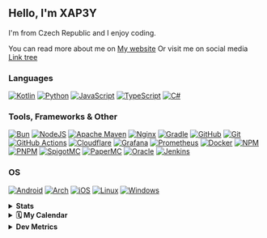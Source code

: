 ## Hello, I'm XAP3Y

I'm from Czech Republic and I enjoy coding.

You can read more about me on [My website](https://xap3y.fun)
Or visit me on social media [Link tree](https://xap3y.eu/links)

### Languages
[![Kotlin](https://img.shields.io/badge/kotlin-%237F52FF.svg?style=for-the-badge&logo=kotlin&logoColor=white)](https://kotlinlang.org/)
[![Python](https://img.shields.io/badge/python-3670A0?style=for-the-badge&logo=python&logoColor=ffdd54)](https://www.python.org/)
[![JavaScript](https://img.shields.io/badge/javascript-%23323330.svg?style=for-the-badge&logo=javascript&logoColor=%23F7DF1E)](https://www.javascript.com/)
[![TypeScript](https://img.shields.io/badge/typescript-%23007ACC.svg?style=for-the-badge&logo=typescript&logoColor=white)](https://www.typescriptlang.org/)
[![C#](https://img.shields.io/badge/c%23-%23239120.svg?style=for-the-badge&logo=c-sharp&logoColor=white)](https://dotnet.microsoft.com/en-us/languages/csharp)

### Tools, Frameworks & Other
[![Bun](https://img.shields.io/badge/Bun-%23000000.svg?style=for-the-badge&logo=bun&logoColor=white)](https://bun.sh/)
[![NodeJS](https://img.shields.io/badge/node.js-6DA55F?style=for-the-badge&logo=node.js&logoColor=white)](https://nodejs.org/en)
[![Apache Maven](https://img.shields.io/badge/Apache%20Maven-C71A36?style=for-the-badge&logo=Apache%20Maven&logoColor=white)](https://maven.apache.org/)
[![Nginx](https://img.shields.io/badge/Nginx-009639?style=for-the-badge&logo=nginx&logoColor=white)](https://www.nginx.com/)
[![Gradle](https://img.shields.io/badge/-Gradle-%2302303A?style=for-the-badge&logo=gradle&logoColor=white)](https://gradle.org/)
[![GitHub](https://img.shields.io/badge/github-%23121011.svg?style=for-the-badge&logo=github&logoColor=white)](https://github.com/)
[![Git](https://img.shields.io/badge/git-%23F05033.svg?style=for-the-badge&logo=git&logoColor=white)](https://git-scm.com/)
[![GitHub Actions](https://img.shields.io/badge/github%20actions-%232671E5.svg?style=for-the-badge&logo=githubactions&logoColor=white)](https://docs.github.com/en/actions)
[![Cloudflare](https://img.shields.io/badge/Cloudflare-F38020?style=for-the-badge&logo=Cloudflare&logoColor=white)](https://www.cloudflare.com/)
[![Grafana](https://img.shields.io/badge/Grafana-F2F4F9?style=for-the-badge&logo=grafana&logoColor=orange&labelColor=F2F4F9)](https://grafana.xap3y.eu)
[![Prometheus](https://img.shields.io/badge/Prometheus-000000?style=for-the-badge&logo=prometheus&labelColor=000000)](https://prometheus.io/)
[![Docker](https://img.shields.io/badge/Docker-2CA5E0?style=for-the-badge&logo=docker&logoColor=white)](https://www.docker.com/)
[![NPM](https://img.shields.io/badge/NPM-%23CB3837.svg?style=for-the-badge&logo=npm&logoColor=white)](https://www.npmjs.com/)
[![PNPM](https://img.shields.io/badge/pnpm-%234a4a4a.svg?style=for-the-badge&logo=pnpm&logoColor=f69220)](https://pnpm.io/)
[![SpigotMC](https://img.shields.io/badge/-Spigot-%23FCCD46?style=for-the-badge&logo=spigotmc&logoColor=white)](https://spigotmc.org/)
[![PaperMC](https://img.shields.io/badge/-Paper-%23444444?style=for-the-badge&logo=papermc&logoColor=white)](https://papermc.io/)
[![Oracle](https://img.shields.io/badge/Oracle-F80000?style=for-the-badge&logo=oracle&logoColor=white)](https://www.oracle.com/cloud/)
[![Jenkins](https://img.shields.io/badge/jenkins-%232C5263.svg?style=for-the-badge&logo=jenkins&logoColor=white)](https://www.jenkins.io/)



### OS
[![Android](https://img.shields.io/badge/Android-3DDC84?style=for-the-badge&logo=android&logoColor=white)](https://www.android.com/)
[![Arch](https://img.shields.io/badge/Arch%20Linux-1793D1?logo=arch-linux&logoColor=fff&style=for-the-badge)](https://archlinux.org/)
[![iOS](https://img.shields.io/badge/iOS-000000?style=for-the-badge&logo=ios&logoColor=white)](https://www.apple.com/cz/ios/)
[![Linux](https://img.shields.io/badge/Linux-FCC624?style=for-the-badge&logo=linux&logoColor=black)](https://www.linux.org/)
[![Windows](https://img.shields.io/badge/Windows-0078D6?style=for-the-badge&logo=windows&logoColor=white)](https://www.microsoft.com/en-US/windows)

<details>
  <summary><b>Stats</b></summary>
  <img src=https://github-readme-stats.vercel.app/api?username=xap3y&theme=shades-of-purple&show_icons=true&hide_border=true&count_private=true alt=Stats image>
</details>

<details>	
    <summary><b>🗓️ My Calendar</b></summary>
    <img src="https://github.com/xap3y/xap3y/blob/main/profile-3d-contrib/profile-night-green.svg">
</details>

<details>	
    <summary><b>Dev Metrics</b></summary>
    <!--START_SECTION:waka-->
![Code Time](http://img.shields.io/badge/Code%20Time-1%20hr%2018%20mins-blue)

![Profile Views](http://img.shields.io/badge/Profile%20Views-148-blue)

**🐱 My GitHub Data** 

> 📦 171.6 kB Used in GitHub's Storage 
 > 
> 💼 Opted to Hire
 > 
> 📜 20 Public Repositories 
 > 
> 🔑 24 Private Repositories 
 > 
**I'm a Night 🦉** 

```text
🌞 Morning                64 commits          █░░░░░░░░░░░░░░░░░░░░░░░░   05.25 % 
🌆 Daytime                316 commits         ██████░░░░░░░░░░░░░░░░░░░   25.90 % 
🌃 Evening                837 commits         █████████████████░░░░░░░░   68.61 % 
🌙 Night                  3 commits           ░░░░░░░░░░░░░░░░░░░░░░░░░   00.25 % 
```
📅 **I'm Most Productive on Friday** 

```text
Monday                   185 commits         ████░░░░░░░░░░░░░░░░░░░░░   15.16 % 
Tuesday                  127 commits         ███░░░░░░░░░░░░░░░░░░░░░░   10.41 % 
Wednesday                86 commits          ██░░░░░░░░░░░░░░░░░░░░░░░   07.05 % 
Thursday                 58 commits          █░░░░░░░░░░░░░░░░░░░░░░░░   04.75 % 
Friday                   317 commits         ██████░░░░░░░░░░░░░░░░░░░   25.98 % 
Saturday                 195 commits         ████░░░░░░░░░░░░░░░░░░░░░   15.98 % 
Sunday                   252 commits         █████░░░░░░░░░░░░░░░░░░░░   20.66 % 
```


📊 **This Week I Spent My Time On** 

```text
🕑︎ Time Zone: Europe/Prague

💬 Programming Languages: 
Kotlin                   40 mins             █████████████░░░░░░░░░░░░   52.19 % 
YAML                     20 mins             ███████░░░░░░░░░░░░░░░░░░   26.52 % 
Markdown                 14 mins             █████░░░░░░░░░░░░░░░░░░░░   18.39 % 
XML                      0 secs              ░░░░░░░░░░░░░░░░░░░░░░░░░   00.91 % 
Java Properties          0 secs              ░░░░░░░░░░░░░░░░░░░░░░░░░   00.85 % 

🔥 Editors: 
Intellijidea             1 hr 8 mins         ██████████████████████░░░   86.69 % 
VS Code                  10 mins             ███░░░░░░░░░░░░░░░░░░░░░░   12.99 % 
WebStorm                 0 secs              ░░░░░░░░░░░░░░░░░░░░░░░░░   00.32 % 

🐱‍💻 Projects: 
XaCore                   1 hr 8 mins         ██████████████████████░░░   86.69 % 
Unknown Project          10 mins             ███░░░░░░░░░░░░░░░░░░░░░░   12.99 % 
Website-backup--astro-   0 secs              ░░░░░░░░░░░░░░░░░░░░░░░░░   00.21 % 
xap3yAPI                 0 secs              ░░░░░░░░░░░░░░░░░░░░░░░░░   00.11 % 

💻 Operating System: 
Linux                    1 hr 18 mins        █████████████████████████   100.00 % 
```

**I Mostly Code in JavaScript** 

```text
JavaScript               12 repos            ████████░░░░░░░░░░░░░░░░░   32.43 % 
Kotlin                   9 repos             ██████░░░░░░░░░░░░░░░░░░░   24.32 % 
TypeScript               3 repos             ██░░░░░░░░░░░░░░░░░░░░░░░   08.11 % 
C#                       3 repos             ██░░░░░░░░░░░░░░░░░░░░░░░   08.11 % 
Shell                    1 repo              █░░░░░░░░░░░░░░░░░░░░░░░░   02.70 % 
```



**Timeline**

![Lines of Code chart](https://raw.githubusercontent.com/xap3y/xap3y/main/assets/bar_graph.png)


 Last Updated on 17/04/2024 18:23:04 UTC
<!--END_SECTION:waka-->
</details>
